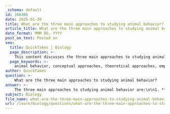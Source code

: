 ```yaml
---
_schema: default
id: 166406
date: 2025-01-30
title: What are the three main approaches to studying animal behavior?
article_title: What are the three main approaches to studying animal behavior?
date_format: MMM DD, YYYY
post_on_text: Posted on
seo:
  title: QuickTakes | Biology
  page_description: >-
    This content discusses the three main approaches to studying animal behavior: Conceptual, Theoretical, and Empirical Approaches, highlighting their methodologies and importance in understanding animal interactions.
  page_keywords: >-
    animal behavior, conceptual approaches, theoretical approaches, empirical approaches, research methods, observational studies, experimental methods, mathematical models, data collection, behavioral studies
author: QuickTakes
question: >-
    What are the three main approaches to studying animal behavior?
answer: >-
    The three main approaches to studying animal behavior are:\n\n1. **Conceptual Approaches**: This approach involves developing theoretical frameworks to understand and explain animal behavior. Researchers create models and hypotheses based on observations and existing knowledge, which can guide further research and experimentation.\n\n2. **Theoretical Approaches**: This approach utilizes mathematical models to predict animal behavior. By applying mathematical principles, researchers can simulate various scenarios and outcomes, helping to understand the underlying mechanisms of behavior and the potential evolutionary advantages.\n\n3. **Empirical Approaches**: This approach focuses on systematic data collection through observational and experimental methods. Empirical research is critical for testing hypotheses and answering specific research questions. Techniques may include field studies, laboratory experiments, and long-term population monitoring to gather both quantitative and qualitative data on animal behavior.\n\nThese approaches collectively contribute to a comprehensive understanding of animal behavior, allowing researchers to explore the complexities of how animals interact with their environment and each other.
subject: Biology
file_name: what-are-the-three-main-approaches-to-studying-animal-behavior.md
url: /learn/biology/questions/what-are-the-three-main-approaches-to-studying-animal-behavior
---
```


&nbsp;